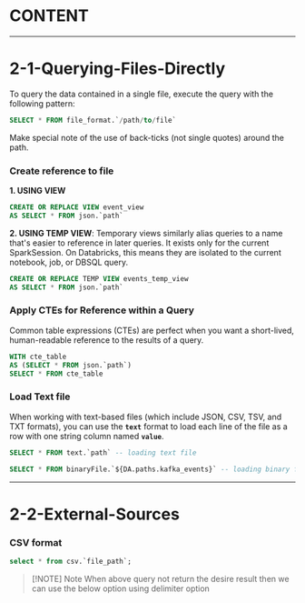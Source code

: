 # CONTENT


---

# 2-1-Querying-Files-Directly
To query the data contained in a single file, execute the query with the following pattern:  

```sql
SELECT * FROM file_format.`/path/to/file`
```

Make special note of the use of back-ticks (not single quotes) around the path.   

### Create reference to file

**1. USING VIEW**  
```sql
CREATE OR REPLACE VIEW event_view
AS SELECT * FROM json.`path`
```


**2. USING TEMP VIEW**: Temporary views similarly alias queries to a name that's easier to reference in later queries. It exists only for the current SparkSession. On Databricks, this means they are isolated to the current notebook, job, or DBSQL query.  
```sql
CREATE OR REPLACE TEMP VIEW events_temp_view
AS SELECT * FROM json.`path`
```

### Apply CTEs for Reference within a Query
Common table expressions (CTEs) are perfect when you want a short-lived, human-readable reference to the results of a query.
```sql
WITH cte_table
AS (SELECT * FROM json.`path`)
SELECT * FROM cte_table
```


### Load Text file
When working with text-based files (which include JSON, CSV, TSV, and TXT formats), you can use the **`text`** format to load each line of the file as a row with one string column named **`value`**.  
```sql
SELECT * FROM text.`path` -- loading text file

SELECT * FROM binaryFile.`${DA.paths.kafka_events}` -- loading binary file
```

---

# 2-2-External-Sources
### CSV format

```sql
select * from csv.`file_path`;
```


> [!NOTE] Note
> When above query not return the desire result then we can use the below option using delimiter option


